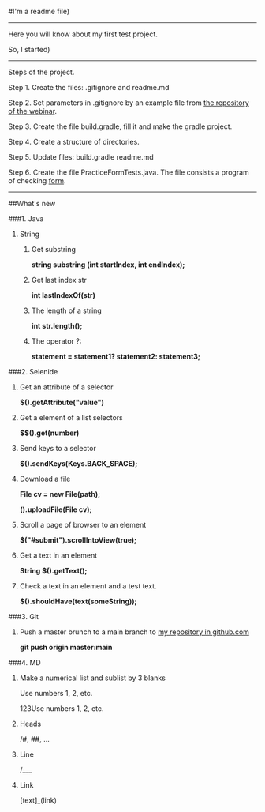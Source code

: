 #I'm a readme file)
___

Here you will know about my first test project.

So, I started)
___

Steps of the project.

Step 1. Create the files: .gitignore and readme.md

Step 2. Set parameters in .gitignore by an example file from [the repository of the webinar](https://github.com/qa-guru/demoqa-tests-9).

Step 3. Create the file build.gradle, fill it and make the gradle project.

Step 4. Create a structure of directories.

Step 5. Update files: 
      build.gradle
      readme.md

Step 6. Create the file PracticeFormTests.java. The file consists a program of checking [form](https://demoqa.com/automation-practice-form).
___
##What's new

###1. Java
   1. String
      1. Get substring
      
         **string substring (int startIndex, int endIndex);**

      2. Get last index str

         **int lastlndexOf(str)**

      3. The length of a string

         **int str.length();**

      4. The operator ?:

         **statement = statement1? statement2: statement3;**

###2. Selenide
   1. Get an attribute of a selector

      **$().getAttribute("value")**

   2. Get a element of a list selectors

      **$$().get(number)**

   3. Send keys to a selector

      **$().sendKeys(Keys.BACK_SPACE);**

   4. Download a file

      **File cv = new File(path);**

      **().uploadFile(File cv);**

   5. Scroll a page of browser to an element

      **$("#submit").scrollIntoView(true);**

   6. Get a text in an element

      **String $().getText();**

   7. Check a text in an element and  a test text.

      **$().shouldHave(text(someString));**

###3. Git
   1. Push a master brunch to a main branch to [my repository in github.com](https://github.com/zenicko/demoqa-tests-9-1.git)

      **git push origin master:main**

###4. MD
   1. Make a numerical list and sublist by 3 blanks

      Use numbers 1, 2, etc.

      123Use numbers 1, 2, etc. 
   2. Heads

      /#, ##, ...
   3. Line 

      /___
   4. Link

      [text]_(link)









